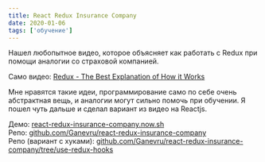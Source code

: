 ```yaml
---
title: React Redux Insurance Company
date: 2020-01-06
tags: ['обучение']
---
```


Нашел любопытное видео, которое объясняет как работать c Redux при помощи аналогии со страховой компанией.

Само видео: [Redux - The Best Explanation of How it Works](https://youtu.be/3sjMRS1gJys)

Мне нравятся такие идеи, программирование само по себе очень абстрактная вещь, и аналогии могут сильно помочь при обучении. Я пошел чуть дальше и сделал вариант из видео на Reactjs.

Демо: [react-redux-insurance-company.now.sh](https://react-redux-insurance-company.now.sh)  
Репо: [github.com/Ganevru/react-redux-insurance-company](https://github.com/Ganevru/react-redux-insurance-company)  
Репо (вариант с хуками): [github.com/Ganevru/react-redux-insurance-company/tree/use-redux-hooks](https://github.com/Ganevru/react-redux-insurance-company/tree/use-redux-hooks)
